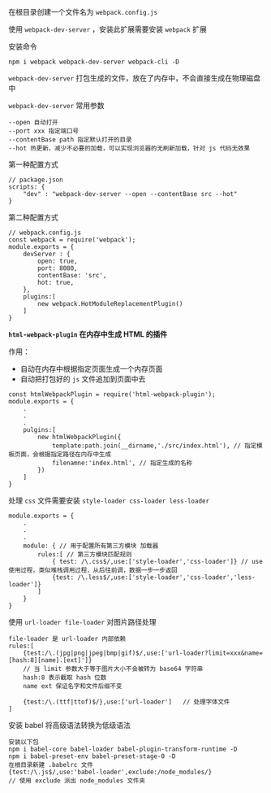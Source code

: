 在根目录创建一个文件名为 `webpack.config.js`

使用 `webpack-dev-server` ，安装此扩展需要安装 `webpack` 扩展

安装命令

```
npm i webpack webpack-dev-server webpack-cli -D
```

`webpack-dev-server` 打包生成的文件，放在了内存中，不会直接生成在物理磁盘中

`webpack-dev-server` 常用参数

```
--open 自动打开
--port xxx 指定端口号
--contentBase path 指定默认打开的目录
--hot 热更新，减少不必要的加载，可以实现浏览器的无刷新加载，针对 js 代码无效果
```

第一种配置方式

```
// package.json
scripts: {
    "dev" : "webpack-dev-server --open --contentBase src --hot"
}
```

第二种配置方式

```
// webpack.config.js
const webpack = require('webpack');
module.exports = {
    devServer : {
        open: true,
        port: 8080,
        contentBase: 'src',
        hot: true,
    },
    plugins:[
        new webpack.HotModuleReplacementPlugin()
    ]
}
```

**`html-webpack-plugin` 在内存中生成 HTML  的插件**

作用：

- 自动在内存中根据指定页面生成一个内存页面
- 自动把打包好的 `js` 文件追加到页面中去

```
const htmlWebpackPlugin = require('html-webpack-plugin');
module.exports = {
    .
    .
    .
    pulgins:[
        new htmlWebpackPlugin({
            template:path.join(__dirname,'./src/index.html'), // 指定模板页面，会根据指定路径在内存中生成
            filenamne:'index.html',	// 指定生成的名称
        })
    ]
}
```

处理 `css` 文件需要安装 `style-loader css-loader less-loader`

```
module.exports = {
    .
    .
    .
    module: { // 用于配置所有第三方模块 加载器
        rules:[ // 第三方模块匹配规则
            { test: /\.css$/,use:['style-loader','css-loader']} // use 使用过程，类似堆栈调用过程，从后往前调，数据一步一步返回
            {test: /\.less$/,use:['style-loader','css-loader','less-loader']}
        ]
    }
}
```

使用 `url-loader file-loader`  对图片路径处理

```
file-loader 是 url-loader 内部依赖
rules:[
    {test:/\.(jpg|png|jpeg|bmp|gif)$/,use:['url-loader?limit=xxx&name=[hash:8][name].[ext]']}
    // 当 limit 参数大于等于图片大小不会被转为 base64 字符串
    hash:8 表示截取 hash 位数
    name ext 保证名字和文件后缀不变
   
   	{test:/\.(ttf|ttof)$/},use:['url-loader']	// 处理字体文件
]
```

安装 babel 将高级语法转换为低级语法

```
安装以下包
npm i babel-core babel-loader babel-plugin-transform-runtime -D
npm i babel-preset-env babel-preset-stage-0 -D
在根目录新建 .babelrc 文件
{test:/\.js$/,use:'babel-loader',exclude:/node_modules/}
// 使用 exclude 派出 node_modules 文件夹
```

